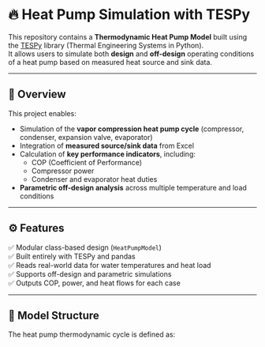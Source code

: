 # 🔥 Heat Pump Simulation with TESPy

This repository contains a **Thermodynamic Heat Pump Model** built using the [TESPy](https://tespy.readthedocs.io/en/main/) library (Thermal Engineering Systems in Python).  
It allows users to simulate both **design** and **off-design** operating conditions of a heat pump based on measured heat source and sink data.

---

## 📘 Overview

This project enables:
- Simulation of the **vapor compression heat pump cycle** (compressor, condenser, expansion valve, evaporator)
- Integration of **measured source/sink data** from Excel
- Calculation of **key performance indicators**, including:
  - COP (Coefficient of Performance)
  - Compressor power
  - Condenser and evaporator heat duties
- **Parametric off-design analysis** across multiple temperature and load conditions

---

## ⚙️ Features

✅ Modular class-based design (`HeatPumpModel`)  
✅ Built entirely with TESPy and pandas  
✅ Reads real-world data for water temperatures and heat load  
✅ Supports off-design and parametric simulations  
✅ Outputs COP, power, and heat flows for each case  

---

## 🧱 Model Structure

The heat pump thermodynamic cycle is defined as:

